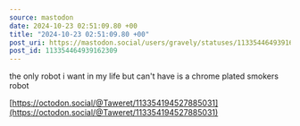 ```yaml
---
source: mastodon
date: 2024-10-23 02:51:09.80 +00
title: "2024-10-23 02:51:09.80 +00"
post_uri: https://mastodon.social/users/gravely/statuses/113354464939162309
post_id: 113354464939162309
---
```

the only robot i want in my life but can't have is a chrome plated smokers robot

[https://octodon.social/@Taweret/113354194527885031](https://octodon.social/@Taweret/113354194527885031)


